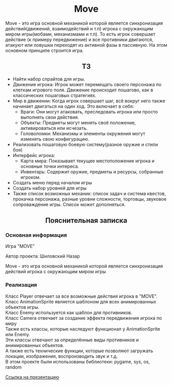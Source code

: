<h1 align="center">Move</h1>
<p>Move - это игра основной механикой которой является синхронизация действий(движений, взаимодействий и т.п) игрока с окружающим миром игры(мобами, механизмами и т.п). То еcть игрок совершает действие (к примеру передвижение) и все противники двигаются, атакуют или ловушки переходят из активной фазы в пассивную. На этом основном принципе строится игра.</p>
<h2 align="center">ТЗ</h2>
<ul>
  <li>Найти набор спрайтов для игры.</li>
  <li>Движение игрока: Игрок может перемещать своего персонажа по клеткам игрового поля. Движение происходит пошагово, как в классических пошаговых стратегиях.</li>
  <li>Мир в движении: Когда игрок совершает шаг, всё вокруг него также начинает двигаться на один ход. Это включает в себя:
    <ul>
      <li>Враги: Они могут атаковать, преследовать игрока или просто выполнять свои действия.</li>
      <li>Объекты: Предметы могут менять своё положение, активироваться или исчезать.</li>
      <li>Головоломки: Механизмы и элементы окружения могут изменять свою конфигурацию.</li>
    </ul>
  </li>
  <li>Реализовать пошаговую боевую систему(разное оружие и стили боя)</li>
  <li>Интерфейс игрока:
    <ul>
      <li>Карта мира: Показывает текущее местоположение игрока и основные точки интереса.</li>
      <li>Инвентарь: Содержит оружие, предметы и ресурсы, собранные игроком.</li>
    </ul>
  </li>
  <li>Создать меню перед началом игры</li>
  <li>Создать набор уровней для игры</li>
  <li>Также список возможных механик: список задач и система квестов, прокачка персонажа, разные уровни сложности, торговцы, звуковое сопроваждение игры. Список может дополняться.</li>
</ul>
<h2 align="center">Пояснительная записка</h2>
<h3>Основная информация</h3>
<p>Игра "MOVE"</p>
<p>Автор проекта: Шиловский Назар</p>
<p>Move - это игра основной механикой которой является синхронизация действий игрока с окружающим миром игры</p>
<h3>Реализация</h3>
<p>Класс Player отвечает за все возможные действия игрока в "MOVE".<br>
Класс AnimationSprite является шаблоном для всех анимированных объектов игры.<br>
Класс Enemy используется как шаблон для противников.<br>
Класс Camera отвечает за создание эффекта передвижения игрока по миру<br>
Также есть классы, которые наследуют функционал у AnimationSprite или Enemy.<br>
Эти классы отвечают за определённые виды противников и анимированных объектов.<br>
А также есть технические функции, которые позволяют загружать локации, изображения, воспроизводить звук и т.д.<br>
В этом проекте были использованы библиотеки: pygame, sys, os, random</p>
<a href="https://docs.google.com/presentation/d/1qFgvtJXvhlMwuV-dCgMg4d6rSp4Q_56P/edit?usp=sharing&ouid=111212926852576897666&rtpof=true&sd=true">Ссылка на презентацию</a>

